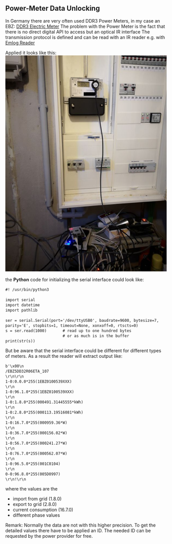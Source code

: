 ## Power-Meter Data Unlocking

In Germany there are very often used DDR3 Power Meters, in my case an EBZ:
[DDR3 Electric Meter](https://www.ebzgmbh.de/fileadmin/ebz_de/content/downloads/datenblatt_dd3.pdf "DDR3 Electric Meter")
The problem with the Power Meter is the fact that there is no direct digital API to access but an optical IR interface
The transmission protocol is defined and can be read with an IR reader e.g. with 
[Emlog Reader](https://https://shop.weidmann-elektronik.de/media/files_public/9d73b590bf0752a5beff32d229d4497d/HowToRaspberryPi.pdf "Emlog Reader")

Applied it looks like this:
![Emlog Reader applied](https://github.com/hdwinkel/quarkus-logger/blob/develop/doc/pictures/DL-Power.jpg "Emlog Reader applied")

the **Python** code for initializing the serial interface could look like:
```
#! /usr/bin/python3

import serial
import datetime
import pathlib

ser = serial.Serial(port='/dev/ttyUSB0', baudrate=9600, bytesize=7, parity='E', stopbits=1, timeout=None, xonxoff=0, rtscts=0)
s = ser.read(1000)       # read up to one hundred bytes
                         # or as much is in the buffer
print(str(s))
```
But be aware that the serial interface could be different for different types of meters.
As a result the reader will extract output like:
```
b'\x00\n
/EBZ5DD32R06ETA_107
\r\n\r\n
1-0:0.0.0*255(1EBZ0100539XXX)
\r\n
1-0:96.1.0*255(1EBZ0100539XXX)
\r\n
1-0:1.8.0*255(000491.31445555*kWh)
\r\n
1-0:2.8.0*255(000113.19516081*kWh)
\r\n
1-0:16.7.0*255(000959.36*W)
\r\n
1-0:36.7.0*255(000156.02*W)
\r\n
1-0:56.7.0*255(000241.27*W)
\r\n
1-0:76.7.0*255(000562.07*W)
\r\n
1-0:96.5.0*255(001C0104)
\r\n
0-0:96.8.0*255(005D0997)
\r\n!\r\n
```
where the values are the 
* import from grid (1.8.0)
* export to grid (2.8.0)
* current consumption (16.7.0)
* different phase values

Remark: Normally the data are not with this higher precision. To get the detailed values there have to be applied an ID.
The needed ID can be requested by the power provider for free.
